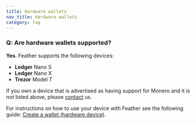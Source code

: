 ```yaml
---
title: Hardware wallets
nav_title: Hardware wallets
category: faq
---
```


### Q: Are hardware wallets supported?

**Yes**. Feather supports the following devices:

- **Ledger** Nano S
- **Ledger** Nano X
- **Trezor** Model T

If you own a device that is advertised as having support for Monero and it is not listed above, please [contact](report-an-issue) us.

For instructions on how to use your device with Feather see the following guide: [Create a wallet (hardware device)](create-wallet-hardware-device).
